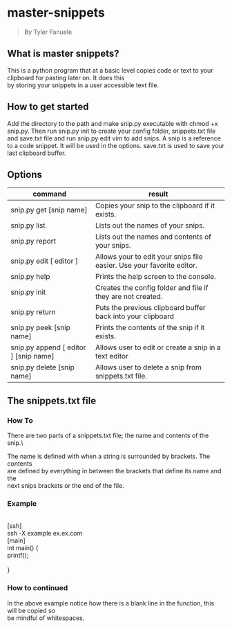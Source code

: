# master-snippets

> By Tyler Fanuele

## What is master snippets?

This is a python program that at a basic level copies code or text to your clipboard for pasting later on. It does this\
by storing your snippets in a user accessible text file.

## How to get started

Add the directory to the path and make snip.py executable with chmod +x snip.py.
Then run snip.py init to create your config folder, snippets.txt file and save.txt file and run snip.py edit vim to add snips.
A snip is a reference to a code snippet. It will be used in the options. save.txt is used to save your last clipboard buffer.

## Options

| command | result |
|-----|--------|
| snip.py get [snip name] | Copies your snip to the clipboard if it exists. |
| snip.py list | Lists out the names of your snips. |
| snip.py report | Lists out the names and contents of your snips. |
| snip.py edit [ editor ] | Allows your to edit your snips file easier. Use your favorite editor. |
| snip.py help | Prints the help screen to the console. |
| snip.py init | Creates the config folder and file if they are not created. |
| snip.py return | Puts the previous clipboard buffer back into your clipboard |
| snip.py peek [snip name] | Prints the contents of the snip if it exists. |
| snip.py append [ editor ] [snip name] | Allows user to edit or create a snip in a text editor |
| snip.py delete [snip name] | Allows user to delete a snip from snippets.txt file. |

## The snippets.txt file

### How To

There are two parts of a snippets.txt file; the name and contents of the snip.\

The name is defined with when a string is surrounded by brackets. The contents\
are defined by everything in between the brackets that define its name and the\
next snips brackets or the end of the file.

### Example

\
\[ssh]\
ssh  -X example ex.ex.com\
\[main]\
int main() {\
    printf();\
    \
}

### How to continued

In the above example notice how there is a blank line  in the function, this will be copied so\
be mindful of whitespaces.
